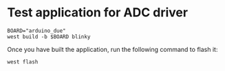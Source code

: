 # Test application for ADC driver

```shell
BOARD="arduino_due"
west build -b $BOARD blinky
```

Once you have built the application, run the following command to flash it:

```shell
west flash
```
